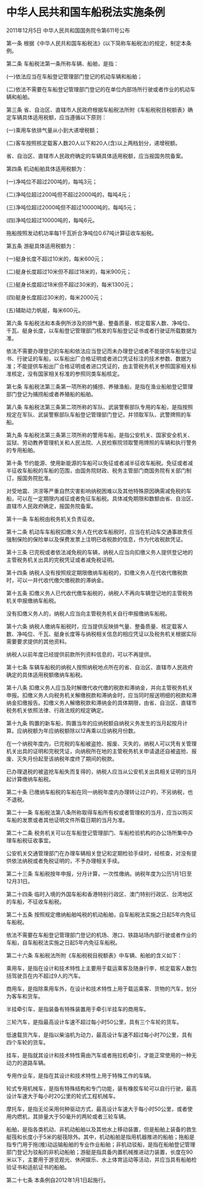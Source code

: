 # 中华人民共和国车船税法实施条例

2011年12月5日 中华人民共和国国务院令第611号公布

<!-- INFO END -->

第一条 根据《中华人民共和国车船税法》(以下简称车船税法)的规定，制定本条例。

第二条 车船税法第一条所称车辆、船舶，是指：

(一)依法应当在车船登记管理部门登记的机动车辆和船舶；

(二)依法不需要在车船登记管理部门登记的在单位内部场所行驶或者作业的机动车辆和船舶。

第三条 省、自治区、直辖市人民政府根据车船税法所附《车船税税目税额表》确定车辆具体适用税额，应当遵循以下原则：

(一)乘用车依排气量从小到大递增税额；

(二)客车按照核定载客人数20人以下和20人(含)以上两档划分，递增税额。

省、自治区、直辖市人民政府确定的车辆具体适用税额，应当报国务院备案。

第四条 机动船舶具体适用税额为：

(一)净吨位不超过200吨的，每吨3元；

(二)净吨位超过200吨但不超过2000吨的，每吨4元；

(三)净吨位超过2000吨但不超过10000吨的，每吨5元；

(四)净吨位超过10000吨的，每吨6元。

拖船按照发动机功率每1千瓦折合净吨位0.67吨计算征收车船税。

第五条 游艇具体适用税额为：

(一)艇身长度不超过10米的，每米600元；

(二)艇身长度超过10米但不超过18米的，每米900元；

(三)艇身长度超过18米但不超过30米的，每米1300元；

(四)艇身长度超过30米的，每米2000元；

(五)辅助动力帆艇，每米600元。

第六条 车船税法和本条例所涉及的排气量、整备质量、核定载客人数、净吨位、千瓦、艇身长度，以车船登记管理部门核发的车船登记证书或者行驶证所载数据为准。

依法不需要办理登记的车船和依法应当登记而未办理登记或者不能提供车船登记证书、行驶证的车船，以车船出厂合格证明或者进口凭证标注的技术参数、数据为准；不能提供车船出厂合格证明或者进口凭证的，由主管税务机关参照国家相关标准核定，没有国家相关标准的参照同类车船核定。

第七条 车船税法第三条第一项所称的捕捞、养殖渔船，是指在渔业船舶登记管理部门登记为捕捞船或者养殖船的船舶。

第八条 车船税法第三条第二项所称的军队、武装警察部队专用的车船，是指按照规定在军队、武装警察部队车船登记管理部门登记，并领取军队、武警牌照的车船。

第九条 车船税法第三条第三项所称的警用车船，是指公安机关、国家安全机关、监狱、劳动教养管理机关和人民法院、人民检察院领取警用牌照的车辆和执行警务的专用船舶。

第十条 节约能源、使用新能源的车船可以免征或者减半征收车船税。免征或者减半征收车船税的车船的范围，由国务院财政、税务主管部门商国务院有关部门制订，报国务院批准。

对受地震、洪涝等严重自然灾害影响纳税困难以及其他特殊原因确需减免税的车船，可以在一定期限内减征或者免征车船税。具体减免期限和数额由省、自治区、直辖市人民政府确定，报国务院备案。

第十一条 车船税由税务机关负责征收。

第十二条 机动车车船税扣缴义务人在代收车船税时，应当在机动车交通事故责任强制保险的保险单以及保费发票上注明已收税款的信息，作为代收税款凭证。

第十三条 已完税或者依法减免税的车辆，纳税人应当向扣缴义务人提供登记地的主管税务机关出具的完税凭证或者减免税证明。

第十四条 纳税人没有按照规定期限缴纳车船税的，扣缴义务人在代收代缴税款时，可以一并代收代缴欠缴税款的滞纳金。

第十五条 扣缴义务人已代收代缴车船税的，纳税人不再向车辆登记地的主管税务机关申报缴纳车船税。

没有扣缴义务人的，纳税人应当向主管税务机关自行申报缴纳车船税。

第十六条 纳税人缴纳车船税时，应当提供反映排气量、整备质量、核定载客人数、净吨位、千瓦、艇身长度等与纳税相关信息的相应凭证以及税务机关根据实际需要要求提供的其他资料。

纳税人以前年度已经提供前款所列资料信息的，可以不再提供。

第十七条 车辆车船税的纳税人按照纳税地点所在的省、自治区、直辖市人民政府确定的具体适用税额缴纳车船税。

第十八条 扣缴义务人应当及时解缴代收代缴的税款和滞纳金，并向主管税务机关申报。扣缴义务人向税务机关解缴税款和滞纳金时，应当同时报送明细的税款和滞纳金扣缴报告。扣缴义务人解缴税款和滞纳金的具体期限，由省、自治区、直辖市税务机关依照法律、行政法规的规定确定。

第十九条 购置的新车船，购置当年的应纳税额自纳税义务发生的当月起按月计算。应纳税额为年应纳税额除以12再乘以应纳税月份数。

在一个纳税年度内，已完税的车船被盗抢、报废、灭失的，纳税人可以凭有关管理机关出具的证明和完税凭证，向纳税所在地的主管税务机关申请退还自被盗抢、报废、灭失月份起至该纳税年度终了期间的税款。

已办理退税的被盗抢车船失而复得的，纳税人应当从公安机关出具相关证明的当月起计算缴纳车船税。

第二十条 已缴纳车船税的车船在同一纳税年度内办理转让过户的，不另纳税，也不退税。

第二十一条 车船税法第八条所称取得车船所有权或者管理权的当月，应当以购买车船的发票或者其他证明文件所载日期的当月为准。

第二十二条 税务机关可以在车船登记管理部门、车船检验机构的办公场所集中办理车船税征收事宜。

公安机关交通管理部门在办理车辆相关登记和定期检验手续时，经核查，对没有提供依法纳税或者免税证明的，不予办理相关手续。

第二十三条 车船税按年申报，分月计算，一次性缴纳。纳税年度为公历1月1日至12月31日。

第二十四条 临时入境的外国车船和香港特别行政区、澳门特别行政区、台湾地区的车船，不征收车船税。

第二十五条 按照规定缴纳船舶吨税的机动船舶，自车船税法实施之日起5年内免征车船税。

依法不需要在车船登记管理部门登记的机场、港口、铁路站场内部行驶或者作业的车船，自车船税法实施之日起5年内免征车船税。

第二十六条 车船税法所附《车船税税目税额表》中车辆、船舶的含义如下：

乘用车，是指在设计和技术特性上主要用于载运乘客及随身行李，核定载客人数包括驾驶员在内不超过9人的汽车。

商用车，是指除乘用车外，在设计和技术特性上用于载运乘客、货物的汽车，划分为客车和货车。

半挂牵引车，是指装备有特殊装置用于牵引半挂车的商用车。

三轮汽车，是指最高设计车速不超过每小时50公里，具有三个车轮的货车。

低速载货汽车，是指以柴油机为动力，最高设计车速不超过每小时70公里，具有四个车轮的货车。

挂车，是指就其设计和技术特性需由汽车或者拖拉机牵引，才能正常使用的一种无动力的道路车辆。

专用作业车，是指在其设计和技术特性上用于特殊工作的车辆。

轮式专用机械车，是指有特殊结构和专门功能，装有橡胶车轮可以自行行驶，最高设计车速大于每小时20公里的轮式工程机械车。

摩托车，是指无论采用何种驱动方式，最高设计车速大于每小时50公里，或者使用内燃机，其排量大于50毫升的两轮或者三轮车辆。

船舶，是指各类机动、非机动船舶以及其他水上移动装置，但是船舶上装备的救生艇筏和长度小于5米的艇筏除外。其中，机动船舶是指用机器推进的船舶；拖船是指专门用于拖(推)动运输船舶的专业作业船舶；非机动驳船，是指在船舶登记管理部门登记为驳船的非机动船舶；游艇是指具备内置机械推进动力装置，长度在90米以下，主要用于游览观光、休闲娱乐、水上体育运动等活动，并应当具有船舶检验证书和适航证书的船舶。

第二十七条 本条例自2012年1月1日起施行。